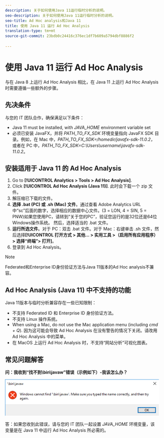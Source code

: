 ```yaml
---
description: 关于如何使用Java 11运行临时分析的说明。
seo-description: 关于如何使用Java 11运行临时分析的说明。
seo-title: Ad Hoc analysis和Java 11
title: 使用 Java 11 运行 Ad Hoc Analysis
translation-type: tm+mt
source-git-commit: 23bdb0c24416c376ec1df7b609a5794dbf8886f2

---
```



# 使用 Java 11 运行 Ad Hoc Analysis

与在 Java 8 上运行 Ad Hoc Analysis 相比，在 Java 11 上运行 Ad Hoc Analysis 时需要遵循一些额外的步骤。

## 先决条件

与您的 IT 团队合作，确保满足以下条件：

* Java 11 must be installed, with *JAVA_HOME* environment variable set
* 必须已安装 JavaFX，并将 *PATH_TO_FX_SDK* 环境变量指向 JavaFX SDK 目录。例如，在 Mac 中，*PATH_TO_FX_SDK=/homedir/javafx-sdk-11.0.2*，或者在 PC 中，*PATH_TO_FX_SDK=C:\Users\username\javafx-sdk-11.0.2*。

## 安装适用于 Java 11 的 Ad Hoc Analysis

1. Go to **[!UICONTROL Analytics &gt; Tools &gt; Ad Hoc Analysis]**.
1. Click **[!UICONTROL Ad Hoc Analysis (Java 11)]**. 此时会下载一个 zip 文件。
1. 解压缩已下载的文件。
1. **选择 .bat (PC) 或 .sh (Mac) 文件**。通过查看 Adobe Analytics URL 中“sc”后面的数字，选择相应的数据中心文件。(3 = LON, 4 = SIN, 5 = PNW)如果您使用PC，请转到“关于您的PC”，验证您运行的是32位还是64位Windows操作系统。 然后，选择适当的 .bat 文件。
1. **运行所选文件**。对于 PC：双击 .bat 文件。对于 Mac：右键单击 .sh 文件，然后选择&#x200B;**[!UICONTROL 打开方式 &gt; 其他... &gt; 实用工具 &gt;（启用所有应用程序）&gt; 选择“终端”&gt; 打开]**。
1. 登录到 Ad Hoc Analysis。

>[!Note]
>
> Federated和Enterprise ID身份验证方法与Java 11版本的Ad Hoc analysis不兼容。

## Ad Hoc Analysis (Java 11) 中不支持的功能

Java 11版本与临时分析兼容存在一些已知限制：

* 不支持 Federated ID 和 Enterprise ID 身份验证方法。
* 不支持 Linux 操作系统。
* When using a Mac, do not use the Mac application menu (including *cmd + Q*). 因为这可能会导致 Ad Hoc Analysis 在没有警告的情况下关闭。请改用 Ad Hoc Analysis 中的菜单。
* 在 MacOS 上运行 Ad Hoc Analysis 时，不支持“网站分析”可视化图表。

## 常见问题解答

**问：我收到“找不到\bin\javaw”错误（示例如下）-我该怎么办？**

![](/help/analyze/ad-hoc-analysis/assets/error-java.png)

答：如果您收到此错误，请与您的 IT 团队一起设置 *JAVA_HOME* 环境变量，该变量是在 Java 11 中运行 Ad Hoc Analysis 所必需的。